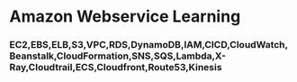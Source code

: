 # Amazon Webservice Learning

### EC2,EBS,ELB,S3,VPC,RDS,DynamoDB,IAM,CICD,CloudWatch,Beanstalk,CloudFormation,SNS,SQS,Lambda,X-Ray,Cloudtrail,ECS,Cloudfront,Route53,Kinesis
